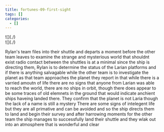 ```yaml
---
title: fortunes-09-first-sight
tags: []
categories:
  - []
---
```

<!-- more --><div class="embedded-image-left">![](./)</div><div class="embedded-image-right">![](./)</div>

Rylan's team files into their shuttle and departs a moment before the other team leaves to examine the strange and mysterious world that shouldnt exist radio contact between the shuttles is at a minimal since the ship is directing them, Rylan is to determine the status of the Larian platforms and if there is anything salvagable while the other team is to investigate the planet as that team approaches the planet they report in that while there is a varried amoutn of life there are no signs that anyone from Larian was able to reach the world, there are no ships in orbit, though there does appear to be some traces of old elemnets in the ground that would indicate anchient ships haveing landed there.  They confirm that the planet is not Laria though the lack of a name is still a mystery  There are some signs of intelegent life but they are all primative and can be avoided and so the ship directs them to land and begin their survey and after harrowing moments for the other team the ship manages to successfully land their shuttle and they wlak out into an atmosphere that is wonderful and clear